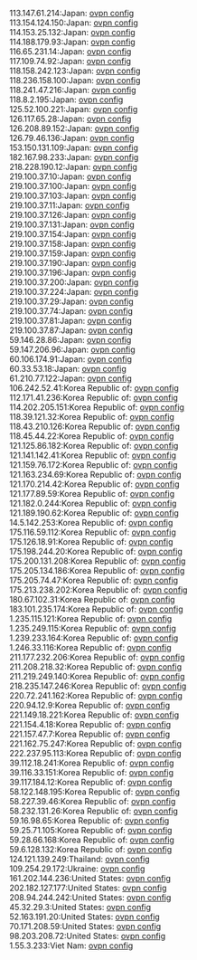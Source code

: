 113.147.61.214:Japan: [ovpn config](vpn/113_147_61_214.ovpn)  
113.154.124.150:Japan: [ovpn config](vpn/113_154_124_150.ovpn)  
114.153.25.132:Japan: [ovpn config](vpn/114_153_25_132.ovpn)  
114.188.179.93:Japan: [ovpn config](vpn/114_188_179_93.ovpn)  
116.65.231.14:Japan: [ovpn config](vpn/116_65_231_14.ovpn)  
117.109.74.92:Japan: [ovpn config](vpn/117_109_74_92.ovpn)  
118.158.242.123:Japan: [ovpn config](vpn/118_158_242_123.ovpn)  
118.236.158.100:Japan: [ovpn config](vpn/118_236_158_100.ovpn)  
118.241.47.216:Japan: [ovpn config](vpn/118_241_47_216.ovpn)  
118.8.2.195:Japan: [ovpn config](vpn/118_8_2_195.ovpn)  
125.52.100.221:Japan: [ovpn config](vpn/125_52_100_221.ovpn)  
126.117.65.28:Japan: [ovpn config](vpn/126_117_65_28.ovpn)  
126.208.89.152:Japan: [ovpn config](vpn/126_208_89_152.ovpn)  
126.79.46.136:Japan: [ovpn config](vpn/126_79_46_136.ovpn)  
153.150.131.109:Japan: [ovpn config](vpn/153_150_131_109.ovpn)  
182.167.98.233:Japan: [ovpn config](vpn/182_167_98_233.ovpn)  
218.228.190.12:Japan: [ovpn config](vpn/218_228_190_12.ovpn)  
219.100.37.10:Japan: [ovpn config](vpn/219_100_37_10.ovpn)  
219.100.37.100:Japan: [ovpn config](vpn/219_100_37_100.ovpn)  
219.100.37.103:Japan: [ovpn config](vpn/219_100_37_103.ovpn)  
219.100.37.11:Japan: [ovpn config](vpn/219_100_37_11.ovpn)  
219.100.37.126:Japan: [ovpn config](vpn/219_100_37_126.ovpn)  
219.100.37.131:Japan: [ovpn config](vpn/219_100_37_131.ovpn)  
219.100.37.154:Japan: [ovpn config](vpn/219_100_37_154.ovpn)  
219.100.37.158:Japan: [ovpn config](vpn/219_100_37_158.ovpn)  
219.100.37.159:Japan: [ovpn config](vpn/219_100_37_159.ovpn)  
219.100.37.190:Japan: [ovpn config](vpn/219_100_37_190.ovpn)  
219.100.37.196:Japan: [ovpn config](vpn/219_100_37_196.ovpn)  
219.100.37.200:Japan: [ovpn config](vpn/219_100_37_200.ovpn)  
219.100.37.224:Japan: [ovpn config](vpn/219_100_37_224.ovpn)  
219.100.37.29:Japan: [ovpn config](vpn/219_100_37_29.ovpn)  
219.100.37.74:Japan: [ovpn config](vpn/219_100_37_74.ovpn)  
219.100.37.81:Japan: [ovpn config](vpn/219_100_37_81.ovpn)  
219.100.37.87:Japan: [ovpn config](vpn/219_100_37_87.ovpn)  
59.146.28.86:Japan: [ovpn config](vpn/59_146_28_86.ovpn)  
59.147.206.96:Japan: [ovpn config](vpn/59_147_206_96.ovpn)  
60.106.174.91:Japan: [ovpn config](vpn/60_106_174_91.ovpn)  
60.33.53.18:Japan: [ovpn config](vpn/60_33_53_18.ovpn)  
61.210.77.122:Japan: [ovpn config](vpn/61_210_77_122.ovpn)  
106.242.52.41:Korea Republic of: [ovpn config](vpn/106_242_52_41.ovpn)  
112.171.41.236:Korea Republic of: [ovpn config](vpn/112_171_41_236.ovpn)  
114.202.205.151:Korea Republic of: [ovpn config](vpn/114_202_205_151.ovpn)  
118.39.121.32:Korea Republic of: [ovpn config](vpn/118_39_121_32.ovpn)  
118.43.210.126:Korea Republic of: [ovpn config](vpn/118_43_210_126.ovpn)  
118.45.44.22:Korea Republic of: [ovpn config](vpn/118_45_44_22.ovpn)  
121.125.86.182:Korea Republic of: [ovpn config](vpn/121_125_86_182.ovpn)  
121.141.142.41:Korea Republic of: [ovpn config](vpn/121_141_142_41.ovpn)  
121.159.76.172:Korea Republic of: [ovpn config](vpn/121_159_76_172.ovpn)  
121.163.234.69:Korea Republic of: [ovpn config](vpn/121_163_234_69.ovpn)  
121.170.214.42:Korea Republic of: [ovpn config](vpn/121_170_214_42.ovpn)  
121.177.89.59:Korea Republic of: [ovpn config](vpn/121_177_89_59.ovpn)  
121.182.0.244:Korea Republic of: [ovpn config](vpn/121_182_0_244.ovpn)  
121.189.190.62:Korea Republic of: [ovpn config](vpn/121_189_190_62.ovpn)  
14.5.142.253:Korea Republic of: [ovpn config](vpn/14_5_142_253.ovpn)  
175.116.59.112:Korea Republic of: [ovpn config](vpn/175_116_59_112.ovpn)  
175.126.18.91:Korea Republic of: [ovpn config](vpn/175_126_18_91.ovpn)  
175.198.244.20:Korea Republic of: [ovpn config](vpn/175_198_244_20.ovpn)  
175.200.131.208:Korea Republic of: [ovpn config](vpn/175_200_131_208.ovpn)  
175.205.134.186:Korea Republic of: [ovpn config](vpn/175_205_134_186.ovpn)  
175.205.74.47:Korea Republic of: [ovpn config](vpn/175_205_74_47.ovpn)  
175.213.238.202:Korea Republic of: [ovpn config](vpn/175_213_238_202.ovpn)  
180.67.102.31:Korea Republic of: [ovpn config](vpn/180_67_102_31.ovpn)  
183.101.235.174:Korea Republic of: [ovpn config](vpn/183_101_235_174.ovpn)  
1.235.115.121:Korea Republic of: [ovpn config](vpn/1_235_115_121.ovpn)  
1.235.249.115:Korea Republic of: [ovpn config](vpn/1_235_249_115.ovpn)  
1.239.233.164:Korea Republic of: [ovpn config](vpn/1_239_233_164.ovpn)  
1.246.33.116:Korea Republic of: [ovpn config](vpn/1_246_33_116.ovpn)  
211.177.232.206:Korea Republic of: [ovpn config](vpn/211_177_232_206.ovpn)  
211.208.218.32:Korea Republic of: [ovpn config](vpn/211_208_218_32.ovpn)  
211.219.249.140:Korea Republic of: [ovpn config](vpn/211_219_249_140.ovpn)  
218.235.147.246:Korea Republic of: [ovpn config](vpn/218_235_147_246.ovpn)  
220.72.241.162:Korea Republic of: [ovpn config](vpn/220_72_241_162.ovpn)  
220.94.12.9:Korea Republic of: [ovpn config](vpn/220_94_12_9.ovpn)  
221.149.18.221:Korea Republic of: [ovpn config](vpn/221_149_18_221.ovpn)  
221.154.4.18:Korea Republic of: [ovpn config](vpn/221_154_4_18.ovpn)  
221.157.47.7:Korea Republic of: [ovpn config](vpn/221_157_47_7.ovpn)  
221.162.75.247:Korea Republic of: [ovpn config](vpn/221_162_75_247.ovpn)  
222.237.95.113:Korea Republic of: [ovpn config](vpn/222_237_95_113.ovpn)  
39.112.18.241:Korea Republic of: [ovpn config](vpn/39_112_18_241.ovpn)  
39.116.33.151:Korea Republic of: [ovpn config](vpn/39_116_33_151.ovpn)  
39.117.184.12:Korea Republic of: [ovpn config](vpn/39_117_184_12.ovpn)  
58.122.148.195:Korea Republic of: [ovpn config](vpn/58_122_148_195.ovpn)  
58.227.39.46:Korea Republic of: [ovpn config](vpn/58_227_39_46.ovpn)  
58.232.131.26:Korea Republic of: [ovpn config](vpn/58_232_131_26.ovpn)  
59.16.98.65:Korea Republic of: [ovpn config](vpn/59_16_98_65.ovpn)  
59.25.71.105:Korea Republic of: [ovpn config](vpn/59_25_71_105.ovpn)  
59.28.66.168:Korea Republic of: [ovpn config](vpn/59_28_66_168.ovpn)  
59.6.128.132:Korea Republic of: [ovpn config](vpn/59_6_128_132.ovpn)  
124.121.139.249:Thailand: [ovpn config](vpn/124_121_139_249.ovpn)  
109.254.29.172:Ukraine: [ovpn config](vpn/109_254_29_172.ovpn)  
161.202.144.236:United States: [ovpn config](vpn/161_202_144_236.ovpn)  
202.182.127.177:United States: [ovpn config](vpn/202_182_127_177.ovpn)  
208.94.244.242:United States: [ovpn config](vpn/208_94_244_242.ovpn)  
45.32.29.3:United States: [ovpn config](vpn/45_32_29_3.ovpn)  
52.163.191.20:United States: [ovpn config](vpn/52_163_191_20.ovpn)  
70.171.208.59:United States: [ovpn config](vpn/70_171_208_59.ovpn)  
98.203.208.72:United States: [ovpn config](vpn/98_203_208_72.ovpn)  
1.55.3.233:Viet Nam: [ovpn config](vpn/1_55_3_233.ovpn)  
